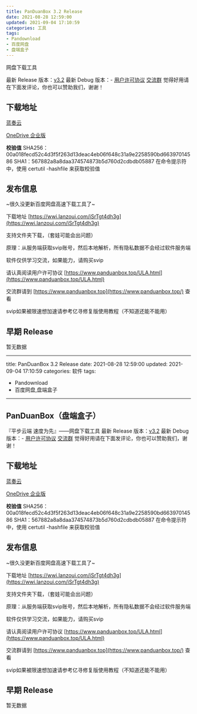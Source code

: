 ```yaml
---
title: PanDuanBox 3.2 Release
date: 2021-08-28 12:59:00
updated: 2021-09-04 17:10:59
categories: 工具
tags:
- Pandownload
- 百度网盘
- 盘端盒子
---
```

网盘下载工具
<!-- more -->
最新 Release 版本：[v3.2](https://www.itxcjm.top/233/)
最新 Debug 版本：-
[用户许可协议](https://www.panduanbox.top/ULA.html) [交流群](https://www.panduanbox.top)
觉得好用请在下面发评论，你也可以赞助我们，谢谢！

## 下载地址

[蓝奏云](https://wwi.lanzoui.com/iSrTgt4dh3g)

[OneDrive 企业版](https://download.mbrjun.cn/%E5%8F%AF%E6%89%A7%E8%A1%8C/PDB/PanduanBox3.2.exe)

**校验值**
SHA256：00a018fecd52c4d3f5f263d13deac4eb06f648c31a9e2258590bd66397014586
SHA1：567882a8a8daa374574873b5d760d2cdbdb05887
在命令提示符中，使用 certutil -hashfile 来获取校验值

## 发布信息

~很久没更新百度网盘高速下载工具了~

下载地址 [https://wwi.lanzoui.com/iSrTgt4dh3g](https://wwi.lanzoui.com/iSrTgt4dh3g)

支持文件夹下载，（套娃可能会出问题）

原理：从服务端获取svip账号，然后本地解析，所有隐私数据不会经过软件服务端

软件仅供学习交流，如果能力，请购买svip

请认真阅读用户许可协议 [https://www.panduanbox.top/ULA.html](https://www.panduanbox.top/ULA.html)

交流群请到 [https://www.panduanbox.top](https://www.panduanbox.top/) 查看

svip如果被限速想加速请参考亿寻修复版使用教程（不知道还能不能用）

## 早期 Release

暂无数据

---
title: PanDuanBox 3.2 Release
date: 2021-08-28 12:59:00
updated: 2021-09-04 17:10:59
categories: 软件
tags:
- Pandownload
- 百度网盘,盘端盒子
---
## PanDuanBox（盘端盒子）

『平步云端 速度为先』——网盘下载工具
最新 Release 版本：[v3.2](https://www.itxcjm.top/233/)
最新 Debug 版本：-
[用户许可协议](https://www.panduanbox.top/ULA.html) [交流群](https://www.panduanbox.top)
觉得好用请在下面发评论，你也可以赞助我们，谢谢！

## 下载地址

[蓝奏云](https://wwi.lanzoui.com/iSrTgt4dh3g)

[OneDrive 企业版](https://download.mbrjun.cn/%E5%8F%AF%E6%89%A7%E8%A1%8C/PDB/PanduanBox3.2.exe)

**校验值**
SHA256：00a018fecd52c4d3f5f263d13deac4eb06f648c31a9e2258590bd66397014586
SHA1：567882a8a8daa374574873b5d760d2cdbdb05887
在命令提示符中，使用 certutil -hashfile 来获取校验值

## 发布信息

~很久没更新百度网盘高速下载工具了~

下载地址 [https://wwi.lanzoui.com/iSrTgt4dh3g](https://wwi.lanzoui.com/iSrTgt4dh3g)

支持文件夹下载，（套娃可能会出问题）

原理：从服务端获取svip账号，然后本地解析，所有隐私数据不会经过软件服务端

软件仅供学习交流，如果能力，请购买svip

请认真阅读用户许可协议 [https://www.panduanbox.top/ULA.html](https://www.panduanbox.top/ULA.html)

交流群请到 [https://www.panduanbox.top](https://www.panduanbox.top/) 查看

svip如果被限速想加速请参考亿寻修复版使用教程（不知道还能不能用）

## 早期 Release

暂无数据

